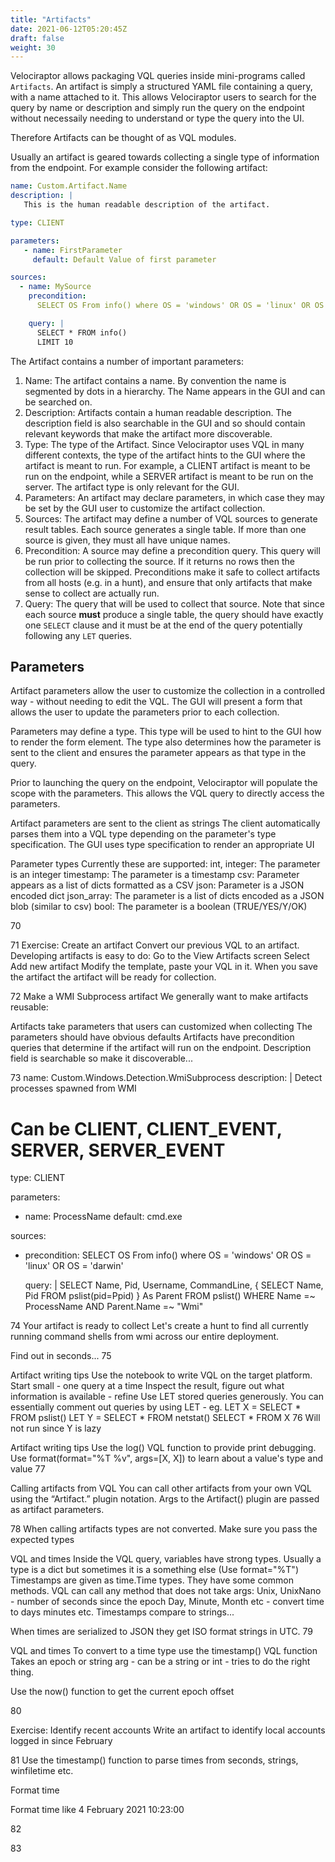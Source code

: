 ```yaml
---
title: "Artifacts"
date: 2021-06-12T05:20:45Z
draft: false
weight: 30
---
```


Velociraptor allows packaging VQL queries inside mini-programs called
`Artifacts`. An artifact is simply a structured YAML file containing a
query, with a name attached to it. This allows Velociraptor users to
search for the query by name or description and simply run the query
on the endpoint without necessaily needing to understand or type the
query into the UI.

Therefore Artifacts can be thought of as VQL modules.

Usually an artifact is geared towards collecting a single type of
information from the endpoint. For example consider the following
artifact:

```yaml
name: Custom.Artifact.Name
description: |
   This is the human readable description of the artifact.

type: CLIENT

parameters:
   - name: FirstParameter
     default: Default Value of first parameter

sources:
  - name: MySource
    precondition:
      SELECT OS From info() where OS = 'windows' OR OS = 'linux' OR OS = 'darwin'

    query: |
      SELECT * FROM info()
      LIMIT 10
```

The Artifact contains a number of important parameters:

1. Name: The artifact contains a name. By convention the name is
   segmented by dots in a hierarchy. The Name appears in the GUI and
   can be searched on.
2. Description: Artifacts contain a human readable description. The
   description field is also searchable in the GUI and so should
   contain relevant keywords that make the artifact more discoverable.
3. Type: The type of the Artifact. Since Velociraptor uses VQL in many
   different contexts, the type of the artifact hints to the GUI where
   the artifact is meant to run. For example, a CLIENT artifact is
   meant to be run on the endpoint, while a SERVER artifact is meant
   to be run on the server. The artifact type is only relevant for the
   GUI.
4. Parameters: An artifact may declare parameters, in which case they
   may be set by the GUI user to customize the artifact collection.
5. Sources: The artifact may define a number of VQL sources to
   generate result tables. Each source generates a single table. If
   more than one source is given, they must all have unique names.
6. Precondition: A source may define a precondition query. This query
   will be run prior to collecting the source. If it returns no rows
   then the collection will be skipped. Preconditions make it safe to
   collect artifacts from all hosts (e.g. in a hunt), and ensure that
   only artifacts that make sense to collect are actually run.
7. Query: The query that will be used to collect that source. Note
   that since each source **must** produce a single table, the query
   should have exactly one `SELECT` clause and it must be at the end
   of the query potentially following any `LET` queries.

## Parameters

Artifact parameters allow the user to customize the collection in a
controlled way - without needing to edit the VQL. The GUI will present
a form that allows the user to update the parameters prior to each
collection.

Parameters may define a type. This type will be used to hint to the
GUI how to render the form element. The type also determines how the
parameter is sent to the client and ensures the parameter appears as
that type in the query.

Prior to launching the query on the endpoint, Velociraptor will
populate the scope with the parameters. This allows the VQL query to
directly access the parameters.

Artifact parameters are sent to the client as strings
The client automatically parses them into a VQL type depending on the parameter's type specification.
The GUI uses type specification to render an appropriate UI


Parameter types
Currently these are supported:
int, integer: The parameter is an integer
timestamp: The parameter is a timestamp
csv: Parameter appears as a list of dicts formatted as a CSV
json: Parameter is a JSON encoded dict
json_array: The parameter is a list of dicts encoded as a JSON blob (similar to csv)
bool: The parameter is a boolean (TRUE/YES/Y/OK)

70

71
Exercise: Create an artifact
Convert our previous VQL to an artifact. Developing artifacts is easy to do:
Go to the View Artifacts screen
Select Add new artifact
Modify the template, paste your VQL in it.
When you save the artifact the artifact will be ready for collection.



72
Make a WMI Subprocess artifact
We generally want to make artifacts reusable:

Artifacts take parameters that users can customized when collecting
The parameters should have obvious defaults
Artifacts have precondition queries that determine if the artifact will run on the endpoint.
Description field is searchable so make it discoverable...

73
name: Custom.Windows.Detection.WmiSubprocess
description: |
   Detect processes spawned from WMI

# Can be CLIENT, CLIENT_EVENT, SERVER, SERVER_EVENT
type: CLIENT

parameters:
   - name: ProcessName
     default: cmd.exe

sources:
  - precondition:
      SELECT OS From info() where OS = 'windows' OR OS = 'linux' OR OS = 'darwin'

    query: |
        SELECT Name, Pid, Username, CommandLine, {
         SELECT Name, Pid FROM pslist(pid=Ppid)
        } As Parent
        FROM pslist()
        WHERE Name =~ ProcessName AND Parent.Name =~ "Wmi"



74
Your artifact is ready to collect
Let's create a hunt to find all currently running command shells from wmi across our entire deployment.

Find out in seconds...
75

Artifact writing tips
Use the notebook to write VQL on the target platform.
Start small - one query at a time
Inspect the result, figure out what information is available - refine
Use LET stored queries generously.
You can essentially comment out queries by using LET - eg.
    LET X = SELECT * FROM pslist()
    LET Y = SELECT * FROM netstat()
    SELECT * FROM X
76
Will not run since Y is lazy

Artifact writing tips
Use the log() VQL function to provide print debugging.
Use format(format="%T %v", args=[X, X]) to learn about a value's type and value
77

Calling artifacts from VQL
You can call other artifacts from your own VQL using the
“Artifact.<artifact name>” plugin notation.
Args to the Artifact() plugin are passed as artifact parameters.

78
When calling artifacts types are not converted. Make sure you pass the expected types

VQL and times
Inside the VQL query, variables have strong types. Usually a type is a dict but sometimes it is a something else (Use format="%T")
Timestamps are given as time.Time types. They have some common methods. VQL can call any method that does not take args:
Unix, UnixNano - number of seconds since the epoch
Day, Minute, Month etc - convert time to days minutes etc.
Timestamps compare to strings...

When times are serialized to JSON they get ISO format strings in UTC.
79

VQL and times
To convert to a time type use the timestamp() VQL function
Takes an epoch or string arg - can be a string or int - tries to do the right thing.

Use the now() function to get the current epoch offset


80

Exercise: Identify recent accounts
Write an artifact to identify local accounts logged in since February

81
Use the timestamp() function to parse times from seconds, strings, winfiletime etc.

Format time


Format time like 4 February 2021 10:23:00


82

83
